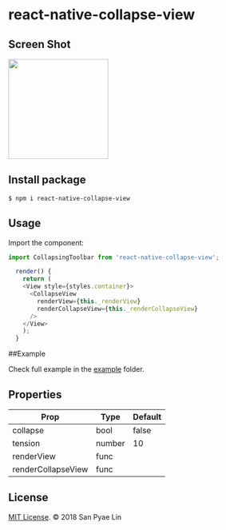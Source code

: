 # react-native-collapse-view

## Screen Shot

<img src="https://raw.githubusercontent.com/sanpyaelin/react-native-collapse-view/master/images/demo.gif" width="200"> 


## Install package
```bash
$ npm i react-native-collapse-view
```

## Usage

Import the component:
```js
import CollapsingToolbar from 'react-native-collapse-view';

  render() {
    return (
    <View style={styles.container}>
      <CollapseView 
        renderView={this._renderView}
        renderCollapseView={this._renderCollapseView}
      />
    </View>
    );
  }
```
##Example

Check full example in the [example](https://github.com/sanpyaelin/react-native-collapse-view/blob/master/example/index.js) folder.

## Properties

Prop | Type | Default
-----|------|---------
collapse | bool | false 
tension| number | 10 
renderView| func |  
renderCollapseView | func | 

## License

[MIT License](http://opensource.org/licenses/mit-license.html). © 2018 San Pyae Lin